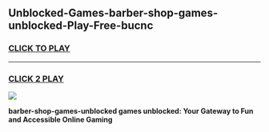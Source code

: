 
## Unblocked-Games-barber-shop-games-unblocked-Play-Free-bucnc
<h3>
<a href="https://premium76.site?title=barber-shop-games-unblocked&ref=15A">CLICK TO PLAY</a></h3>
<hr>

<h3>
<a href="https://premium76.site?title=barber-shop-games-unblocked&ref=15A">CLICK 2 PLAY</a>
  
</h3>

<a href="https://premium76.site?title=barber-shop-games-unblocked&ref=15A"><img src="https://clearcache.store/games.png"></a>


**barber-shop-games-unblocked games unblocked: Your Gateway to Fun and Accessible Online Gaming**
